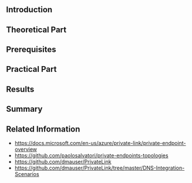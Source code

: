 # 
## Introduction
## Theoretical Part
## Prerequisites
## Practical Part
## Results
## Summary
## Related Information
* https://docs.microsoft.com/en-us/azure/private-link/private-endpoint-overview
* https://github.com/paolosalvatori/private-endpoints-topologies
* https://github.com/dmauser/PrivateLink
* https://github.com/dmauser/PrivateLink/tree/master/DNS-Integration-Scenarios